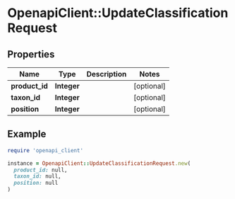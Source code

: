 # OpenapiClient::UpdateClassificationRequest

## Properties

| Name | Type | Description | Notes |
| ---- | ---- | ----------- | ----- |
| **product_id** | **Integer** |  | [optional] |
| **taxon_id** | **Integer** |  | [optional] |
| **position** | **Integer** |  | [optional] |

## Example

```ruby
require 'openapi_client'

instance = OpenapiClient::UpdateClassificationRequest.new(
  product_id: null,
  taxon_id: null,
  position: null
)
```

